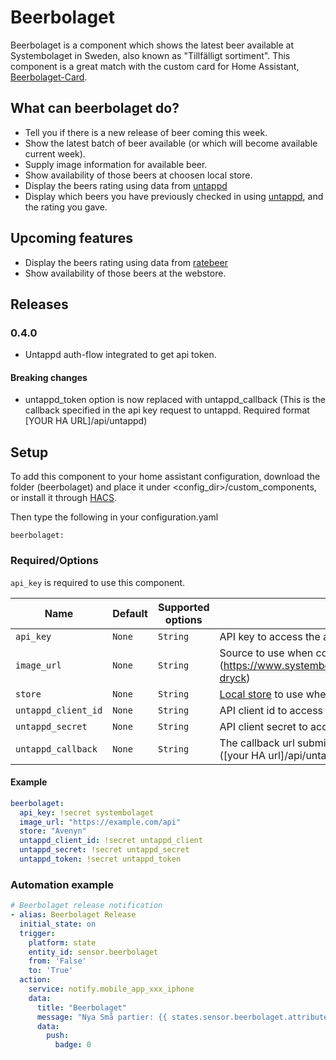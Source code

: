 # Beerbolaget
Beerbolaget is a component which shows the latest beer available at Systembolaget in Sweden, also known as "Tillfälligt sortiment".
This component is a great match with the custom card for Home Assistant, [Beerbolaget-Card](https://github.com/Ceerbeerus/beerbolaget-card).

## What can beerbolaget do?
* Tell you if there is a new release of beer coming this week.
* Show the latest batch of beer available (or which will become available current week).
* Supply image information for available beer.
* Show availability of those beers at choosen local store.
* Display the beers rating using data from [untappd](http://untappd.com/)
* Display which beers you have previously checked in using [untappd](http://untappd.com/), and the rating you gave.

## Upcoming features
* Display the beers rating using data from [ratebeer](https://www.ratebeer.com/)
* Show availability of those beers at the webstore.

## Releases
### 0.4.0
* Untappd auth-flow integrated to get api token.
#### Breaking changes
* untappd_token option is now replaced with untappd_callback
  (This is the callback specified in the api key request to untappd. Required format [YOUR HA URL]/api/untappd)

## Setup
To add this component to your home assistant configuration, download the folder (beerbolaget) and place it under <config_dir>/custom_components, or install it through [HACS](https://github.com/custom-components/hacs).

Then type the following in your configuration.yaml

`beerbolaget:`

### Required/Options
`api_key` is required to use this component.

|Name            |Default       |Supported options                                 |Description  |
| -------------- | ------------ | ------------------------------------------------ | --------------------------------------------------------------------------------------------------------------------------------------------------------------------------------------------------------------------------------------------------------------------------------------------------------------------------------------------- |
|`api_key`           |`None`        |`String`                                          |API key to access the api owned by [systembolaget.se](https://api-portal.systembolaget.se/)
|`image_url`         |`None`        |`String`                                          |Source to use when collecting image data for available beer. (https://www.systembolaget.se/api/productsearch/search/sok-dryck)
|`store`             |`None`        |`String`                                          |[Local store](https://www.systembolaget.se/butiker-ombud/) to use when checking availability of beers.
|`untappd_client_id` |`None`        |`String`                                          |API client id to access the api owned by [untappd](http://untappd.com/)
|`untappd_secret`    |`None`        |`String`                                          |API client secret to access the api owned by [untappd](http://untappd.com/)
|`untappd_callback`  |`None`        |`String`                                          |The callback url submited to untappd requesting the api key. ([your HA url]/api/untappd)
#### Example
  ```yaml
  beerbolaget:
    api_key: !secret systembolaget
    image_url: "https://example.com/api"
    store: "Avenyn"
    untappd_client_id: !secret untappd_client
    untappd_secret: !secret untappd_secret
    untappd_token: !secret untappd_token
  ```
### Automation example
  ```yaml
  # Beerbolaget release notification
  - alias: Beerbolaget Release
    initial_state: on
    trigger:
      platform: state
      entity_id: sensor.beerbolaget
      from: 'False'
      to: 'True'
    action:
      service: notify.mobile_app_xxx_iphone
      data:
        title: "Beerbolaget"
        message: "Nya Små partier: {{ states.sensor.beerbolaget.attributes.release_date }}"
        data:
          push:
            badge: 0
  ```
